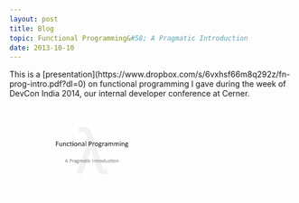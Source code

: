 ```yaml
---
layout: post
title: Blog
topic: Functional Programming&#58; A Pragmatic Introduction
date: 2013-10-10
---
```

<div class="content" markdown="1">
This is a [presentation](https://www.dropbox.com/s/6vxhsf66m8q292z/fn-prog-intro.pdf?dl=0) on functional programming I gave during the week of DevCon India 2014, our internal developer conference at Cerner.

[
    <figure class="image">
        <img src="/images/fn-prog-intro.png" style="width:50%">
    </figure>
](https://www.dropbox.com/s/6vxhsf66m8q292z/fn-prog-intro.pdf?dl=0)
</div>
